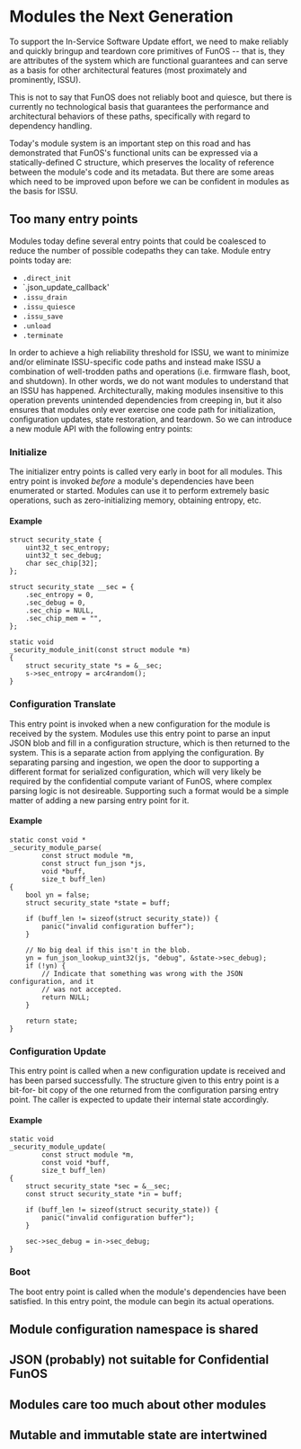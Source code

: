 # Modules the Next Generation

To support the In-Service Software Update effort, we need to make reliably and
quickly bringup and teardown core primitives of FunOS -- that is, they are
attributes of the system which are functional guarantees and can serve as a
basis for other architectural features (most proximately and prominently, ISSU).

This is not to say that FunOS does not reliably boot and quiesce, but there is
currently no technological basis that guarantees the performance and
architectural behaviors of these paths, specifically with regard to dependency
handling.

Today's module system is an important step on this road and has demonstrated
that FunOS's functional units can be expressed via a statically-defined C
structure, which preserves the locality of reference between the module's code
and its metadata. But there are some areas which need to be improved upon before
we can be confident in modules as the basis for ISSU.

## Too many entry points
Modules today define several entry points that could be coalesced to reduce the
number of possible codepaths they can take. Module entry points today are:

- `.direct_init`
- `.json_update_callback'
- `.issu_drain`
- `.issu_quiesce`
- `.issu_save`
- `.unload`
- `.terminate`

In order to achieve a high reliability threshold for ISSU, we want to minimize
and/or eliminate ISSU-specific code paths and instead make ISSU a combination of
well-trodden paths and operations (i.e. firmware flash, boot, and shutdown). In
other words, we do not want modules to understand that an ISSU has happened.
Architecturally, making modules insensitive to this operation prevents
unintended dependencies from creeping in, but it also ensures that modules only
ever exercise one code path for initialization, configuration updates, state
restoration, and teardown. So we can introduce a new module API with the
following entry points:

### Initialize
The initializer entry points is called very early in boot for all modules. This
entry point is invoked *before* a module's dependencies have been enumerated or
started. Modules can use it to perform extremely basic operations, such as
zero-initializing memory, obtaining entropy, etc.

#### Example
```
struct security_state {
	uint32_t sec_entropy;
	uint32_t sec_debug;
	char sec_chip[32];
};

struct security_state __sec = {
	.sec_entropy = 0,
	.sec_debug = 0,
	.sec_chip = NULL,
	.sec_chip_mem = "",
};

static void
_security_module_init(const struct module *m)
{
	struct security_state *s = &__sec;
	s->sec_entropy = arc4random();
}
```

### Configuration Translate
This entry point is invoked when a new configuration for the module is received
by the system. Modules use this entry point to parse an input JSON blob and fill
in a configuration structure, which is then returned to the system. This is
a separate action from applying the configuration. By separating parsing and
ingestion, we open the door to supporting a different format for serialized
configuration, which will very likely be required by the confidential compute
variant of FunOS, where complex parsing logic is not desireable. Supporting such
a format would be a simple matter of adding a new parsing entry point for it.

#### Example
```
static const void *
_security_module_parse(
		const struct module *m,
		const struct fun_json *js,
		void *buff,
		size_t buff_len)
{
	bool yn = false;
	struct security_state *state = buff;

	if (buff_len != sizeof(struct security_state)) {
		panic("invalid configuration buffer");
	}

	// No big deal if this isn't in the blob.
	yn = fun_json_lookup_uint32(js, "debug", &state->sec_debug);
	if (!yn) {
		// Indicate that something was wrong with the JSON configuration, and it
		// was not accepted.
		return NULL;
	}

	return state;
}
```

### Configuration Update
This entry point is called when a new configuration update is received and has
been parsed successfully. The structure given to this entry point is a bit-for-
bit copy of the one returned from the configuration parsing entry point. The
caller is expected to update their internal state accordingly.

#### Example
```
static void
_security_module_update(
		const struct module *m,
		const void *buff,
		size_t buff_len)
{
	struct security_state *sec = &__sec;
	const struct security_state *in = buff;

	if (buff_len != sizeof(struct security_state)) {
		panic("invalid configuration buffer");
	}

	sec->sec_debug = in->sec_debug;
}
```

### Boot
The boot entry point is called when the module's dependencies have been
satisfied. In this entry point, the module can begin its actual operations.

## Module configuration namespace is shared

## JSON (probably) not suitable for Confidential FunOS

## Modules care too much about other modules

## Mutable and immutable state are intertwined
